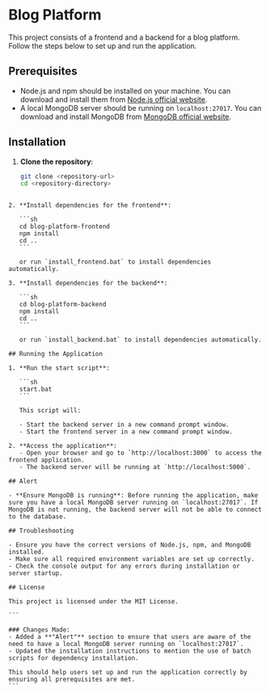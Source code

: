 
# Blog Platform

This project consists of a frontend and a backend for a blog platform. Follow the steps below to set up and run the application.

## Prerequisites

- Node.js and npm should be installed on your machine. You can download and install them from [Node.js official website](https://nodejs.org/).
- A local MongoDB server should be running on `localhost:27017`. You can download and install MongoDB from [MongoDB official website](https://www.mongodb.com/try/download/community).

## Installation

1. **Clone the repository**:

   ```sh
   git clone <repository-url>
   cd <repository-directory>
   ```
````

2. **Install dependencies for the frontend**:

   ```sh
   cd blog-platform-frontend
   npm install
   cd ..
   ```

   or run `install_frontend.bat` to install dependencies automatically.

3. **Install dependencies for the backend**:

   ```sh
   cd blog-platform-backend
   npm install
   cd ..
   ```

   or run `install_backend.bat` to install dependencies automatically.

## Running the Application

1. **Run the start script**:

   ```sh
   start.bat
   ```

   This script will:

   - Start the backend server in a new command prompt window.
   - Start the frontend server in a new command prompt window.

2. **Access the application**:
   - Open your browser and go to `http://localhost:3000` to access the frontend application.
   - The backend server will be running at `http://localhost:5000`.

## Alert

- **Ensure MongoDB is running**: Before running the application, make sure you have a local MongoDB server running on `localhost:27017`. If MongoDB is not running, the backend server will not be able to connect to the database.

## Troubleshooting

- Ensure you have the correct versions of Node.js, npm, and MongoDB installed.
- Make sure all required environment variables are set up correctly.
- Check the console output for any errors during installation or server startup.

## License

This project is licensed under the MIT License.

```

### Changes Made:
- Added a **"Alert"** section to ensure that users are aware of the need to have a local MongoDB server running on `localhost:27017`.
- Updated the installation instructions to mention the use of batch scripts for dependency installation.

This should help users set up and run the application correctly by ensuring all prerequisites are met.
```
